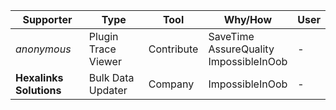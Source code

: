 Supporter|Type|Tool|Why/How|User
---|---|---|---|---
| _anonymous_ | Plugin Trace Viewer | Contribute | SaveTime<br/>AssureQuality<br/>ImpossibleInOob | - |
| **Hexalinks Solutions** | Bulk Data Updater | Company | ImpossibleInOob | - |
